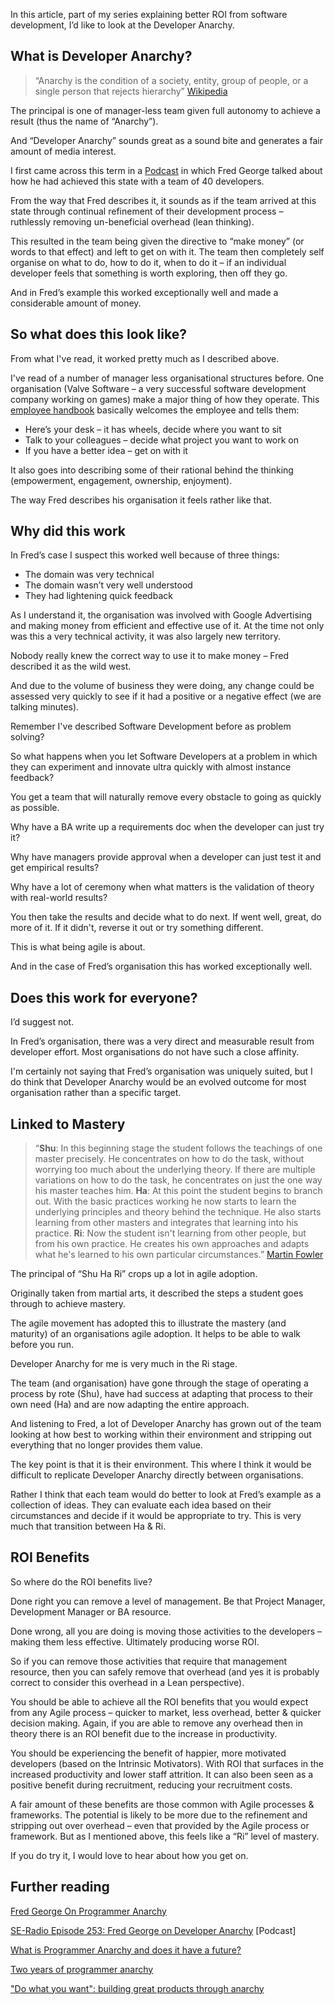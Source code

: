 In this article, part of my series explaining better ROI from software development, I’d like to look at the Developer Anarchy.

## What is Developer Anarchy?

> “Anarchy is the condition of a society, entity, group of people, or a single person that rejects hierarchy” [Wikipedia](http://en.wikipedia.org/wiki/Anarchy)

The principal is one of manager-less team given full autonomy to achieve a result (thus the name of “Anarchy”).

And “Developer Anarchy” sounds great as a sound bite and generates a fair amount of media interest.

I first came across this term in a [Podcast](http://www.se-radio.net/2016/03/se-radio-episode-253-fred-george-on-developer-anarchy/) in which Fred George talked about how he had achieved this state with a team of 40 developers.

From the way that Fred describes it, it sounds as if the team arrived at this state through continual refinement of their development process – ruthlessly removing un-beneficial overhead (lean thinking).

This resulted in the team being given the directive to “make money” (or words to that effect) and left to get on with it. The team then completely self organise on what to do, how to do it, when to do it – if an individual developer feels that something is worth exploring, then off they go.

And in Fred’s example this worked exceptionally well and made a considerable amount of money.

## So what does this look like?

From what I've read, it worked pretty much as I described above.

I've read of a number of manager less organisational structures before. One organisation (Valve Software – a very successful software development company working on games) make a major thing of how they operate. This [employee handbook](http://www.valvesoftware.com/company/Valve_Handbook_LowRes.pdf) basically welcomes the employee and tells them:

* Here’s your desk – it has wheels, decide where you want to sit
* Talk to your colleagues – decide what project you want to work on
* If you have a better idea – get on with it

It also goes into describing some of their rational behind the thinking (empowerment, engagement, ownership, enjoyment).

The way Fred describes his organisation it feels rather like that.

## Why did this work

In Fred’s case I suspect this worked well because of three things:

* The domain was very technical
* The domain wasn’t very well understood
* They had lightening quick feedback

As I understand it, the organisation was involved with Google Advertising and making money from efficient and effective use of it. At the time not only was this a very technical activity, it was also largely new territory.

Nobody really knew the correct way to use it to make money – Fred described it as the wild west.

And due to the volume of business they were doing, any change could be assessed very quickly to see if it had a positive or a negative effect (we are talking minutes).

Remember I've described Software Development before as problem solving?

So what happens when you let Software Developers at a problem in which they can experiment and innovate ultra quickly with almost instance feedback?

You get a team that will naturally remove every obstacle to going as quickly as possible.

Why have a BA write up a requirements doc when the developer can just try it?

Why have managers provide approval when a developer can just test it and get empirical results?

Why have a lot of ceremony when what matters is the validation of theory with real-world results?

You then take the results and decide what to do next. If went well, great, do more of it. If it didn't, reverse it out or try something different.

This is what being agile is about.

And in the case of Fred’s organisation this has worked exceptionally well.

## Does this work for everyone?

I’d suggest not.

In Fred’s organisation, there was a very direct and measurable result from developer effort. Most organisations do not have such a close affinity.

I'm certainly not saying that Fred’s organisation was uniquely suited, but I do think that Developer Anarchy would be an evolved outcome for most organisation rather than a specific target.

## Linked to Mastery

> “**Shu**: In this beginning stage the student follows the teachings of one master precisely. He concentrates on how to do the task, without worrying too much about the underlying theory. If there are multiple variations on how to do the task, he concentrates on just the one way his master teaches him.
> **Ha**: At this point the student begins to branch out. With the basic practices working he now starts to learn the underlying principles and theory behind the technique. He also starts learning from other masters and integrates that learning into his practice.
> **Ri**: Now the student isn't learning from other people, but from his own practice. He creates his own approaches and adapts what he's learned to his own particular circumstances.” [Martin Fowler](http://martinfowler.com/bliki/ShuHaRi.html)

The principal of “Shu Ha Ri” crops up a lot in agile adoption.

Originally taken from martial arts, it described the steps a student goes through to achieve mastery.

The agile movement has adopted this to illustrate the mastery (and maturity) of an organisations agile adoption. It helps to be able to walk before you run.

Developer Anarchy for me is very much in the Ri stage.

The team (and organisation) have gone through the stage of operating a process by rote (Shu), have had success at adapting that process to their own need (Ha) and are now adapting the entire approach.

And listening to Fred, a lot of Developer Anarchy has grown out of the team looking at how best to working within their environment and stripping out everything that no longer provides them value.

The key point is that it is their environment. This where I think it would be difficult to replicate Developer Anarchy directly between organisations.

Rather I think that each team would do better to look at Fred’s example as a collection of ideas. They can evaluate each idea based on their circumstances and decide if it would be appropriate to try. This is very much that transition between Ha & Ri.

## ROI Benefits

So where do the ROI benefits live?

Done right you can remove a level of management. Be that Project Manager, Development Manager or BA resource.

Done wrong, all you are doing is moving those activities to the developers – making them less effective. Ultimately producing worse ROI.

So if you can remove those activities that require that management resource, then you can safely remove that overhead (and yes it is probably correct to consider this overhead in a Lean perspective).

You should be able to achieve all the ROI benefits that you would expect from any Agile process – quicker to market, less overhead, better & quicker decision making. Again, if you are able to remove any overhead then in theory there is an ROI benefit due to the increase in productivity.

You should be experiencing the benefit of happier, more motivated developers (based on the Intrinsic Motivators). With ROI that surfaces in the increased productivity and lower staff attrition. It can also been seen as a positive benefit during recruitment, reducing your recruitment costs.

A fair amount of these benefits are those common with Agile processes & frameworks. The potential is likely to be more due to the refinement and stripping out over overhead – even that provided by the Agile process or framework. But as I mentioned above, this feels like a “Ri” level of mastery.

If you do try it, I would love to hear about how you get on.

## Further reading

[Fred George On Programmer Anarchy](http://www.infoq.com/news/2012/02/programmer-anarchy)

[SE-Radio Episode 253: Fred George on Developer Anarchy](http://www.se-radio.net/2016/03/se-radio-episode-253-fred-george-on-developer-anarchy/) [Podcast]

[What is Programmer Anarchy and does it have a future?](http://martinjeeblog.com/2012/11/20/what-is-programmer-anarchy-and-does-it-have-a-future/)

[Two years of programmer anarchy](http://the-arm.com/2012/08/20/two-years-of-programmer-anarchy/)

["Do what you want": building great products through anarchy](https://www.theguardian.com/info/developer-blog/2015/feb/09/do-what-you-want-building-great-products-through-anarchy)